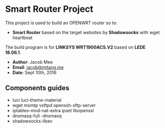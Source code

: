 # Smart Router Project

This project is used to build an OPENWRT router so to:
* **Smart Router** based on the target websites by **Shadowsocks** with wget heartbeat


The build program is for **LINKSYS WRT1900ACS.V2** based on **LEDE 18.06.1**. 


* **Author**:	Jacob Mee
* **Email**:	jacob@mitang.me
* **Date**:	Sept 10th, 2016

## Components guides

* luci luci-theme-material 
* wget msmtp vsftpd openssh-sftp-server 
* iptables-mod-nat-extra ipset libopenssl 
* dnsmasq-full -dnsmasq
* shadowsocks-libev 

